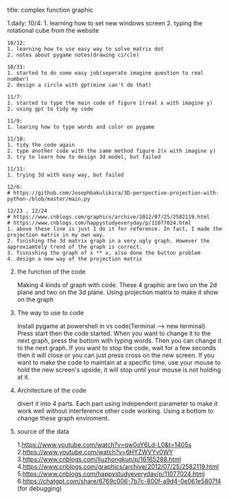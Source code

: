 title:
    complex function graphic

1.daily:
    10/4:
    1. learning how to set new windows screen
    2. typing the rotational cube from the website
    
    10/12:
    1. learning how to use easy way to solve matrix dot
    2. notes about pygame notes(drawing circle)
    
    10/31:
    1. started to do some easy job(seperate imagine question to real number)
    2. design a circle with gpt(mine can't do that)
    
    11/7:
    1. started to type the main code of figure 1(real x with imagine y)
    2. using gpt to tidy my code
    
    11/9:
    1. learing how to type words and color on pygame
    
    11/10:
    1. tidy the code again
    2. type another code with the same method figure 2(x with imagine y)
    3. try to learn how to design 3d model, but failed
    
    11/11:
    1. trying 3d with easy way, but failed
    
    12/6:
    # https://github.com/Josephbakulikira/3D-perspective-projection-with-python-/blob/master/main.py
    
    12/23 , 12/24
    # https://www.cnblogs.com/graphics/archive/2012/07/25/2582119.html
    # https://www.cnblogs.com/happystudyeveryday/p/11077024.html
    1. above these line is just I do it for reference. In fact, I made the projection matrix in my own way. 
    2. finishing the 3d matrix graph in a very ugly graph. However the approxiamtely trend of the graph is correct.
    3. fisnishing the graph of x ** x, also done the button problem
    4. design a new way of the projection matrix

2. the function of the code

   Making 4 kinds of graph with code. These 4 graphic are two on the 2d plane and two on the 3d plane. Using projection matrix to make it show on the graph

3. The way to use to code
   
    Install pygame at powershell in vs code(Terminal --> new terminal). Press start then the code started. When you want to change it to the next graph, press the bottom with typing words. Then you can change it to the next graph. If you want to stop the code, wait for a few seconds then it will close or you can just press cross on the new screen. If you want to make the code to maintain at a specific time, use your mouse to hold the new screen's upside, it will stop until your mouse is not holding at it.

5. Architecture of the code
   
    divert it into 4 parts. Each part using independent parameter to make it work well without interference other code working. Using a bottom to change these graph enviroment.

7. source of the data
   
    1.https://www.youtube.com/watch?v=qw0oY6Ld-L0&t=1405s
    2.https://www.youtube.com/watch?v=6HYZWVYv0WY
    3.https://www.cnblogs.com/liuzhongkun/p/16165288.html
    4.https://www.cnblogs.com/graphics/archive/2012/07/25/2582119.html
    5.https://www.cnblogs.com/happystudyeveryday/p/11077024.html
    6.https://chatgpt.com/share/6769c006-7b7c-800f-a9d4-0e061e5807f4 (for debugging)
